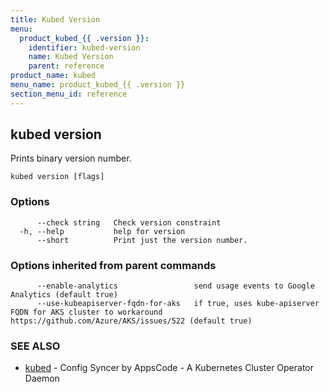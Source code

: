 ```yaml
---
title: Kubed Version
menu:
  product_kubed_{{ .version }}:
    identifier: kubed-version
    name: Kubed Version
    parent: reference
product_name: kubed
menu_name: product_kubed_{{ .version }}
section_menu_id: reference
---
```

## kubed version

Prints binary version number.

```
kubed version [flags]
```

### Options

```
      --check string   Check version constraint
  -h, --help           help for version
      --short          Print just the version number.
```

### Options inherited from parent commands

```
      --enable-analytics                 send usage events to Google Analytics (default true)
      --use-kubeapiserver-fqdn-for-aks   if true, uses kube-apiserver FQDN for AKS cluster to workaround https://github.com/Azure/AKS/issues/522 (default true)
```

### SEE ALSO

* [kubed](/docs/reference/kubed.md)	 - Config Syncer by AppsCode - A Kubernetes Cluster Operator Daemon


